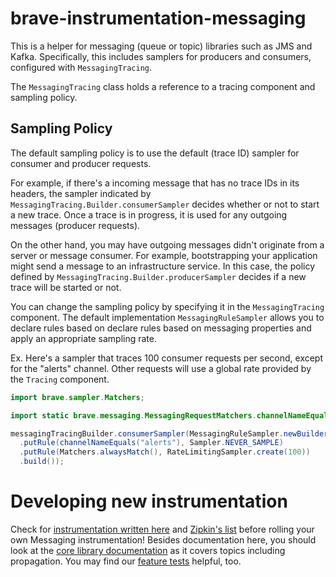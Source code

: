 # brave-instrumentation-messaging

This is a helper for messaging (queue or topic) libraries such as JMS and
Kafka. Specifically, this includes samplers for producers and consumers,
configured with `MessagingTracing`.

The `MessagingTracing` class holds a reference to a tracing component and
sampling policy.

## Sampling Policy
The default sampling policy is to use the default (trace ID) sampler for
consumer and producer requests.

For example, if there's a incoming message that has no trace IDs in its
headers, the sampler indicated by `MessagingTracing.Builder.consumerSampler`
decides whether or not to start a new trace. Once a trace is in progress, it is
used for any outgoing messages (producer requests).

On the other hand, you may have outgoing messages didn't originate from a
server or message consumer. For example, bootstrapping your application might
send a message to an infrastructure service. In this case, the policy defined
by `MessagingTracing.Builder.producerSampler` decides if a new trace will be
started or not.

You can change the sampling policy by specifying it in the `MessagingTracing`
component. The default implementation `MessagingRuleSampler` allows you to
declare rules based on declare rules based on messaging properties and apply an
appropriate sampling rate.

Ex. Here's a sampler that traces 100 consumer requests per second, except for
the "alerts" channel. Other requests will use a global rate provided by the
`Tracing` component.

```java
import brave.sampler.Matchers;

import static brave.messaging.MessagingRequestMatchers.channelNameEquals;

messagingTracingBuilder.consumerSampler(MessagingRuleSampler.newBuilder()
  .putRule(channelNameEquals("alerts"), Sampler.NEVER_SAMPLE)
  .putRule(Matchers.alwaysMatch(), RateLimitingSampler.create(100))
  .build());
```

# Developing new instrumentation

Check for [instrumentation written here](../) and [Zipkin's list](https://zipkin.io/pages/tracers_instrumentation.html)
before rolling your own Messaging instrumentation! Besides documentation here,
you should look at the [core library documentation](../../brave/README.md) as it
covers topics including propagation. You may find our [feature tests](src/test/java/brave/messaging/features) helpful, too.
